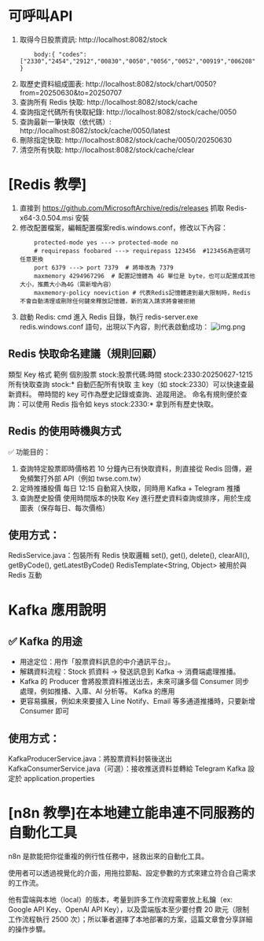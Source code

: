 # 可呼叫API
1. 取得今日股票資訊: http://localhost:8082/stock
    ```
        body:{ "codes": ["2330","2454","2912","00830","0050","0056","0052","00919","006208"] }
    ```
2. 取歷史資料組成圖表: http://localhost:8082/stock/chart/0050?from=20250630&to=20250707
3. 查詢所有 Redis 快取: http://localhost:8082/stock/cache
4. 查詢指定代碼所有快取紀錄: http://localhost:8082/stock/cache/0050
5. 查詢最新一筆快取（依代碼）: http://localhost:8082/stock/cache/0050/latest
6. 刪除指定快取: http://localhost:8082/stock/cache/0050/20250630
7. 清空所有快取: http://localhost:8082/stock/cache/clear

# [Redis 教學]
1. 直接到 https://github.com/MicrosoftArchive/redis/releases 抓取 Redis-x64-3.0.504.msi 安裝
2. 修改配置檔案，編輯配置檔案redis.windows.conf，修改以下內容：
    ``` bind 127.0.0.1 ---> # bind 127.0.0.1
        protected-mode yes ---> protected-mode no
        # requirepass foobared ---> requirepass 123456  #123456為密碼可任意更換
        port 6379 ---> port 7379  # 將埠改為 7379
        maxmemory 4294967296  # 配置記憶體為 4G 單位是 byte，也可以配置成其他大小，推薦大小為4G（需新增內容）
        maxmemory-policy noeviction # 代表Redis記憶體達到最大限制時，Redis不會自動清理或刪除任何鍵來釋放記憶體，新的寫入請求將會被拒絕
    ```  
 3. 啟動 Redis: cmd 進入 Redis 目錄，執行 redis-server.exe redis.windows.conf 語句，出現以下內容，則代表啟動成功：
       ![img.png](img.png)

## Redis 快取命名建議（規則回顧）
類型	Key 格式	範例
個別股票	stock:股票代碼:時間	stock:2330:20250627-1215
所有快取查詢	stock:*	自動匹配所有快取
主 key（如 stock:2330）可以快速查最新資料。
帶時間的 key 可作為歷史記錄或查詢、追蹤用途。
命名有規則便於查詢：可以使用 Redis 指令如 keys stock:2330:* 拿到所有歷史快取。

## Redis 的使用時機與方式
✅ 功能目的：
1. 查詢特定股票即時價格若 10 分鐘內已有快取資料，則直接從 Redis 回傳，避免頻繁打外部 API（例如 twse.com.tw）
2. 定時推播股價	每日 12:15 自動寫入快取，同時用 Kafka + Telegram 推播
3. 查詢歷史股價	使用時間版本的快取 Key 進行歷史資料查詢或排序，用於生成圖表（保存每日、每次價格）
## 使用方式：
RedisService.java：包裝所有 Redis 快取邏輯 
set(), get(), delete(), clearAll(), getByCode(), getLatestByCode()
RedisTemplate<String, Object> 被用於與 Redis 互動

# Kafka 應用說明
## ✅ Kafka 的用途
* 用途定位：用作「股票資料訊息的中介通訊平台」。
* 解耦資料流程：Stock 抓資料 → 發送訊息到 Kafka → 消費端處理推播。
* Kafka 的 Producer 會將股票資料推送出去，未來可讓多個 Consumer 同步處理，例如推播、入庫、AI 分析等。
  Kafka 的應用
* 更容易擴展，例如未來要接入 Line Notify、Email 等多通道推播時，只要新增 Consumer 即可
## 使用方式：
KafkaProducerService.java：將股票資料封裝後送出
KafkaConsumerService.java（可選）：接收推送資料並轉給 Telegram
Kafka 設定於 application.properties


# [n8n 教學]在本地建立能串連不同服務的自動化工具

n8n 是款能把你從重複的例行性任務中，拯救出來的自動化工具。

使用者可以透過視覺化的介面，用拖拉節點、設定參數的方式來建立符合自己需求的工作流。

他有雲端與本地（local）的版本，考量到許多工作流程需要放上私鑰（ex: Google API Key、OpenAI API Key），以及雲端版本至少要付費 20 歐元（限制工作流程執行 2500 次）；所以筆者選擇了本地部署的方案，這篇文章會分享詳細的操作步驟。

